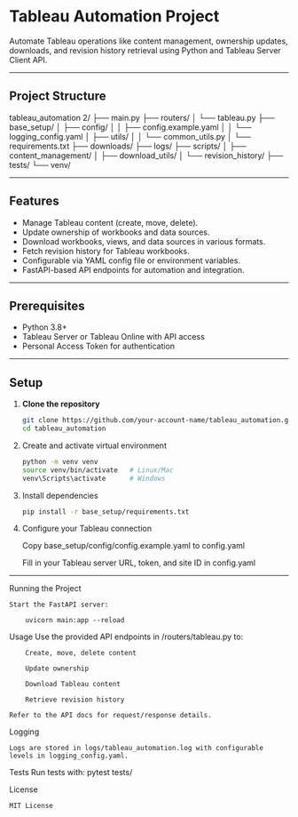 # Tableau Automation Project

Automate Tableau operations like content management, ownership updates, downloads, and revision history retrieval using Python and Tableau Server Client API.

---

## Project Structure

tableau_automation 2/
├── main.py
├── routers/
│ └── tableau.py
├── base_setup/
│ ├── config/
│ │ ├── config.example.yaml
│ │ └── logging_config.yaml
│ ├── utils/
│ │ └── common_utils.py
│ └── requirements.txt
├── downloads/
├── logs/
├── scripts/
│ ├── content_management/
│ ├── download_utils/
│ └── revision_history/
├── tests/
└── venv/



---

## Features

- Manage Tableau content (create, move, delete).
- Update ownership of workbooks and data sources.
- Download workbooks, views, and data sources in various formats.
- Fetch revision history for Tableau workbooks.
- Configurable via YAML config file or environment variables.
- FastAPI-based API endpoints for automation and integration.

---

## Prerequisites

- Python 3.8+
- Tableau Server or Tableau Online with API access
- Personal Access Token for authentication

---

## Setup

1. **Clone the repository**

    ```bash
    git clone https://github.com/your-account-name/tableau_automation.git
    cd tableau_automation
    ``` 


2. Create and activate virtual environment

    ```bash
    python -m venv venv
    source venv/bin/activate   # Linux/Mac
    venv\Scripts\activate      # Windows
    ```

3. Install dependencies

    ```bash
    pip install -r base_setup/requirements.txt
    ```


4. Configure your Tableau connection

    Copy base_setup/config/config.example.yaml to config.yaml

    Fill in your Tableau server URL, token, and site ID in config.yaml

---
 
 
Running the Project

    Start the FastAPI server:

        uvicorn main:app --reload


Usage
    Use the provided API endpoints in /routers/tableau.py to:

        Create, move, delete content

        Update ownership

        Download Tableau content

        Retrieve revision history

    Refer to the API docs for request/response details.


Logging

    Logs are stored in logs/tableau_automation.log with configurable levels in logging_config.yaml.


Tests
    Run tests with:
        pytest tests/


License

    MIT License